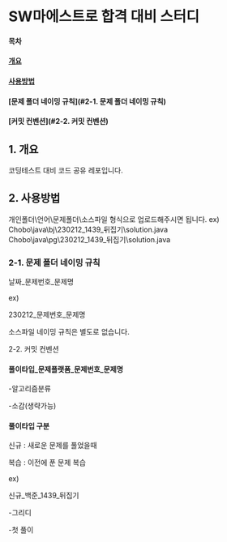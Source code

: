 # SW마에스트로 합격 대비 스터디

#### 목차
#### [개요](#1.개요)
#### [사용방법](#2.사용방법)
#### [문제 폴더 네이밍 규칙](#2-1. 문제 폴더 네이밍 규칙)
#### [커밋 컨벤션](#2-2. 커밋 컨벤션)

## 1. 개요


코딩테스트 대비 코드 공유 레포입니다.


## 2. 사용방법


개인폴더\언어\문제폴더\소스파일 형식으로 업로드해주시면 됩니다.
ex)
Chobo\java\bj\230212_1439_뒤집기\solution.java
Chobo\java\pg\230212_1439_뒤집기\solution.java

### 2-1. 문제 폴더 네이밍 규칙
 날짜_문제번호_문제명
 
 
 ex)
 
 
 230212_문제번호_문제명
 
 
 소스파일 네이밍 규칙은 별도로 없습니다.
 
 2-2. 커밋 컨벤션
 
 #### 풀이타입_문제플랫폼_문제번호_문제명
 
 
 -알고리즘분류
 
 
 -소감(생략가능)
 
 #### 풀이타입 구분
 
 
 신규 : 새로운 문제를 풀었을때
 
 
 복습 : 이전에 푼 문제 복습
 
 ex)
 
 
 신규_백준_1439_뒤집기
 
 
 -그리디
 
 
 -첫 풀이
